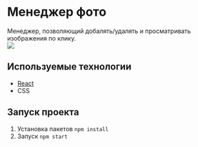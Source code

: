 # Менеджер фото
Менеджер,  позволяющий добалять/удалять и просматривать изображения по клику. <br/>
![](photo.gif)

## Используемые технологии
+ [React](https://reactjs.org) 
+ CSS 

## Запуск проекта
1. Установка пакетов
   `npm install`
2. Запуск
   `npm start`
